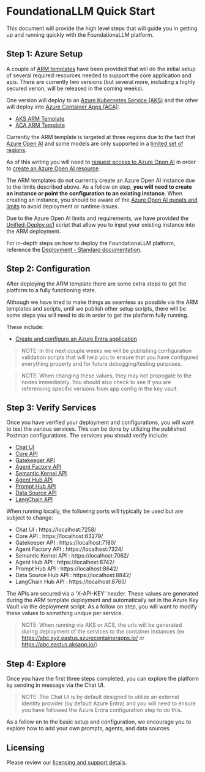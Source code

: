 # FoundationaLLM Quick Start

This document will provide the high level steps that will guide you in getting up and running quickly with the FoundationaLLM platform.

## Step 1: Azure Setup

A couple of [ARM templates](https://learn.microsoft.com/en-us/azure/azure-resource-manager/templates/overview) have been provided that will do the initial setup of several required resources needed to support the core application and apis.  There are currently two versions (but several more, including a highly secured verion, will be released in the coming weeks).  

One version will deploy to an [Azure Kubernetes Service (AKS)](https://azure.microsoft.com/en-us/products/kubernetes-service) and the other will deploy into [Azure Container Apps (ACA)](https://azure.microsoft.com/en-us/products/container-apps):

- [AKS ARM Template](https://github.com/solliancenet/foundationallm/blob/main/deploy/arm/azuredeploy.json)
- [ACA ARM Template](https://github.com/solliancenet/foundationallm/blob/main/deploy/arm/azureAcaDeploy.json)

Currently the ARM template is targeted at three regions due to the fact that [Azure Open AI](https://azure.microsoft.com/en-us/products/ai-services/openai-service) and some models are only supported in a [limited set of regions](https://learn.microsoft.com/en-us/azure/ai-services/openai/concepts/models).

As of this writing you will need to [request access to Azure Open AI](https://aka.ms/oai/access) in order to [create an Azure Open AI resource](https://learn.microsoft.com/en-us/azure/ai-services/openai/how-to/create-resource).  

The ARM templates do not currently create an Azure Open AI instance due to the limits described above.  As a follow on step, **you will need to create an instance or point the configuration to an existing instance**.  When creating an instance, you should be aware of the [Azure Open AI quoats and limits](https://learn.microsoft.com/en-us/azure/ai-services/openai/quotas-limits) to avoid deployment or runtime issues.

Due to the Azure Open AI limits and requirements, we have provided the [Unified-Deploy.ps1](https://github.com/solliancenet/foundationallm/blob/main/deploy/scripts/Unified-Deploy.ps1) script that allow you to input your existing instance into the ARM deployment.

For in-depth steps on how to deploy the FoundationaLLM platform, reference the [Deployment - Standard documentation](https://github.com/solliancenet/foundationallm/blob/main/docs/deployment/deployment-standard.md).

## Step 2: Configuration

After deploying the ARM template there are some extra steps to get the platform to a fully functioning state.  

Although we have tried to make things as seamless as possible via the ARM templates and scripts, until we publish other setup scripts, there will be some steps you will need to do in order to get the platform fully running.  

These include:

- [Create and configure an Azure Entra application](https://github.com/solliancenet/foundationallm/blob/main/docs/deployment/authentication-setup-entra.md)

> NOTE:  In the next couple weeks we will be publishing configuration validation scripts that will help you to ensure that you have configured everything properly and for future debugging/testing purposes.

> NOTE: When changing these values, they may not propogate to the nodes immediately.  You should also check to see if you are referencing specific versions from app config in the key vault.

## Step 3: Verify Services

Once you have verified your deployment and configurations, you will want to test the various services.  This can be done by utilizing the published Postman configurations.  The services you should verify include:

- [Chat UI](https://github.com/solliancenet/foundationallm/tree/main/src/ui/Chat)
- [Core API](https://github.com/solliancenet/foundationallm/tree/main/src/dotnet/CoreAPI)
- [Gatekeeper API](https://github.com/solliancenet/foundationallm/tree/main/src/dotnet/GatekeeperAPI)
- [Agent Factory API](https://github.com/solliancenet/foundationallm/tree/main/src/dotnet/AgentFactoryAPI)
- [Semantic Kernel API](https://github.com/solliancenet/foundationallm/tree/main/src/dotnet/SemanticKernelAPI)
- [Agent Hub API](https://github.com/solliancenet/foundationallm/tree/main/src/python/AgentHubAPI)
- [Prompt Hub API](https://github.com/solliancenet/foundationallm/tree/main/src/python/PromptHubAPI)
- [Data Source API](https://github.com/solliancenet/foundationallm/tree/main/src/python/DataSourceHubAPI)
- [LangChain API](https://github.com/solliancenet/foundationallm/tree/main/src/python/LangChainAPI)

When running locally, the following ports will typically be used but are subject to change:

- Chat UI : https://localhost:7258/
- Core API : https://localhost:63279/
- Gatekeeper API : https://localhost:7180/
- Agent Factory API : https://localhost:7324/
- Semantic Kernel API : https://localhost:7062/
- Agent Hub API : https://localhost:8742/
- Prompt Hub API : https://localhost:8642/
- Data Source Hub API : https://localhost:8842/
- LangChain Hub API : https://localhost:8765/

The APIs are secured via a 'X-API-KEY' header.  These values are generated during the ARM template deployment and automatically set in the Azure Key Vault via the deployment script.  As a follow on step, you will want to modify these values to something unique per service.

> NOTE: When running via AKS or ACS, the urls will be generated during deployment of the services to the container instances (ex https://abc.xyz.eastus.azurecontainerapps.io/ or https://abc.eastus.aksapp.io/).

## Step 4: Explore

Once you have the first three steps completed, you can explore the platform by sending in message via the Chat UI.  

> NOTE:  The Chat UI is by default designed to utilize an external identity provider (by default Azure Entra) and you will need to ensure you have followed the Azure Entra configuration step to do this.

As a follow on to the basic setup and configuration, we encourage you to explore how to add your own prompts, agents, and data sources.

## Licensing

Please review our [licensing and support details](https://github.com/solliancenet/foundationallm/blob/main/LICENSE).
